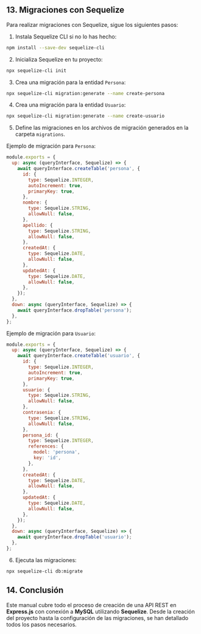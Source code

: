 
## 13. Migraciones con Sequelize

Para realizar migraciones con Sequelize, sigue los siguientes pasos:

1. Instala Sequelize CLI si no lo has hecho:
```bash
npm install --save-dev sequelize-cli
```

2. Inicializa Sequelize en tu proyecto:
```bash
npx sequelize-cli init
```

3. Crea una migración para la entidad `Persona`:
```bash
npx sequelize-cli migration:generate --name create-persona
```

4. Crea una migración para la entidad `Usuario`:
```bash
npx sequelize-cli migration:generate --name create-usuario
```

5. Define las migraciones en los archivos de migración generados en la carpeta `migrations`.

Ejemplo de migración para `Persona`:
```javascript
module.exports = {
  up: async (queryInterface, Sequelize) => {
    await queryInterface.createTable('persona', {
      id: {
        type: Sequelize.INTEGER,
        autoIncrement: true,
        primaryKey: true,
      },
      nombre: {
        type: Sequelize.STRING,
        allowNull: false,
      },
      apellido: {
        type: Sequelize.STRING,
        allowNull: false,
      },
      createdAt: {
        type: Sequelize.DATE,
        allowNull: false,
      },
      updatedAt: {
        type: Sequelize.DATE,
        allowNull: false,
      },
    });
  },
  down: async (queryInterface, Sequelize) => {
    await queryInterface.dropTable('persona');
  },
};
```

Ejemplo de migración para `Usuario`:
```javascript
module.exports = {
  up: async (queryInterface, Sequelize) => {
    await queryInterface.createTable('usuario', {
      id: {
        type: Sequelize.INTEGER,
        autoIncrement: true,
        primaryKey: true,
      },
      usuario: {
        type: Sequelize.STRING,
        allowNull: false,
      },
      contrasenia: {
        type: Sequelize.STRING,
        allowNull: false,
      },
      persona_id: {
        type: Sequelize.INTEGER,
        references: {
          model: 'persona',
          key: 'id',
        },
      },
      createdAt: {
        type: Sequelize.DATE,
        allowNull: false,
      },
      updatedAt: {
        type: Sequelize.DATE,
        allowNull: false,
      },
    });
  },
  down: async (queryInterface, Sequelize) => {
    await queryInterface.dropTable('usuario');
  },
};
```

6. Ejecuta las migraciones:
```bash
npx sequelize-cli db:migrate
```

## 14. Conclusión

Este manual cubre todo el proceso de creación de una API REST en **Express.js** con conexión a **MySQL** utilizando **Sequelize**. Desde la creación del proyecto hasta la configuración de las migraciones, se han detallado todos los pasos necesarios.
